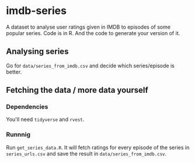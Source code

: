 # imdb-series

A dataset to analyse user ratings given in IMDB to episodes of some popular series. Code is in R. And the code to generate your version of it.

## Analysing series

Go for `data/series_from_imdb.csv` and decide which series/episode is better. 

## Fetching the data / more data yourself

### Dependencies 

You'll need `tidyverse` and `rvest`.

### Runnnig

Run `get_series_data.R`. It will fetch ratings for every episode of the series in `series_urls.csv` and save the result in `data/series_from_imdb.csv`. 